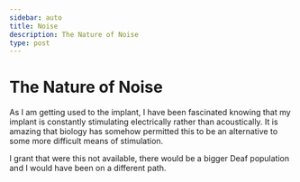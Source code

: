 ```yaml
---
sidebar: auto
title: Noise
description: The Nature of Noise
type: post
---
```


# The Nature of Noise

As I am getting used to the implant, I have been fascinated knowing
that my implant is constantly stimulating electrically rather than
acoustically. It is amazing that biology has somehow permitted this
to be an alternative to some more difficult means of stimulation.

I grant that were this not available, there would be a bigger Deaf
population and I would have been on a different path.
